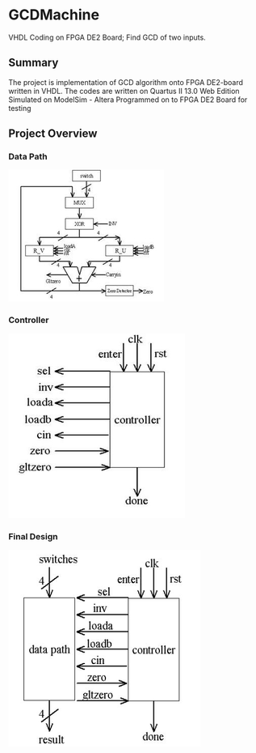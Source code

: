 # GCDMachine
VHDL Coding on FPGA DE2 Board; Find GCD of two inputs.

## Summary
The project is implementation of GCD algorithm onto FPGA DE2-board written in VHDL.
The codes are written on Quartus II 13.0 Web Edition
Simulated on ModelSim - Altera
Programmed on to FPGA DE2 Board for testing

## Project Overview

### Data Path
![](GCDMachine/images/D.JPG)

### Controller
![](GCDMachine/images/C.JPG)

### Final Design
![](GCDMachine/images/E.JPG)
